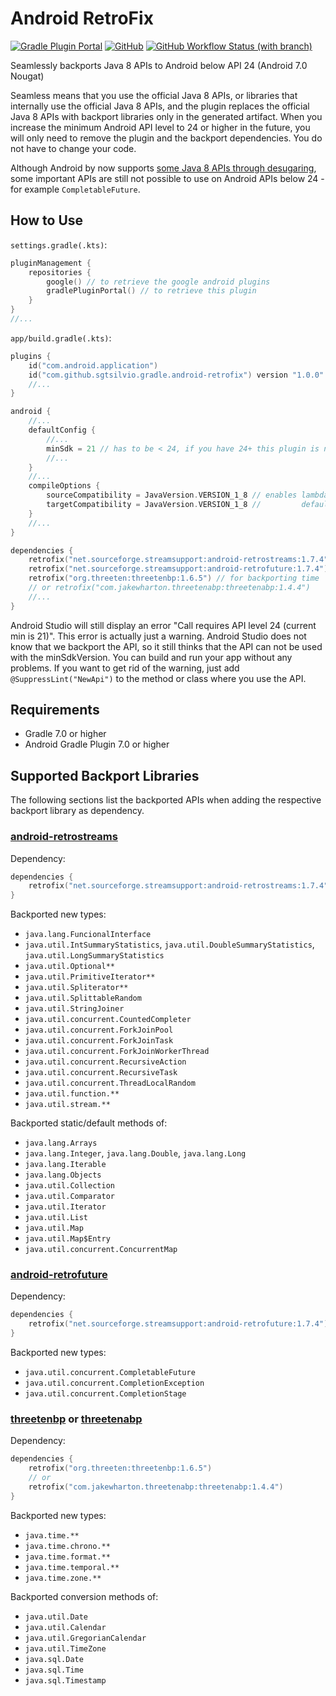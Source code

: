 # Android RetroFix

[![Gradle Plugin Portal](https://img.shields.io/gradle-plugin-portal/v/com.github.sgtsilvio.gradle.android-retrofix?color=brightgreen&style=for-the-badge)](https://plugins.gradle.org/plugin/com.github.sgtsilvio.gradle.android-retrofix)
[![GitHub](https://img.shields.io/github/license/sgtsilvio/android-retrofix?color=brightgreen&style=for-the-badge)](LICENSE)
[![GitHub Workflow Status (with branch)](https://img.shields.io/github/actions/workflow/status/sgtsilvio/android-retrofix/check.yml?branch=main&style=for-the-badge)](https://github.com/SgtSilvio/android-retrofix/actions/workflows/check.yml?query=branch%3Amain)

Seamlessly backports Java 8 APIs to Android below API 24 (Android 7.0 Nougat)

Seamless means that you use the official Java 8 APIs, or libraries that internally use the official Java 8 APIs,
and the plugin replaces the official Java 8 APIs with backport libraries only in the generated artifact.
When you increase the minimum Android API level to 24 or higher in the future, 
you will only need to remove the plugin and the backport dependencies.
You do not have to change your code.

Although Android by now supports
[some Java 8 APIs through desugaring](https://developer.android.com/studio/write/java8-support-table),
some important APIs are still not possible to use on Android APIs below 24 - for example `CompletableFuture`.

## How to Use

`settings.gradle(.kts)`:

```kotlin
pluginManagement {
    repositories {
        google() // to retrieve the google android plugins
        gradlePluginPortal() // to retrieve this plugin
    }
}
//...
```

`app/build.gradle(.kts)`:

```kotlin
plugins {
    id("com.android.application")
    id("com.github.sgtsilvio.gradle.android-retrofix") version "1.0.0"
    //...
}

android {
    //...
    defaultConfig {
        //...
        minSdk = 21 // has to be < 24, if you have 24+ this plugin is not needed
        //...
    }
    //...
    compileOptions {
        sourceCompatibility = JavaVersion.VERSION_1_8 // enables lambdas, method references,
        targetCompatibility = JavaVersion.VERSION_1_8 //         default methods, static interface methods
    }
    //...
}

dependencies {
    retrofix("net.sourceforge.streamsupport:android-retrostreams:1.7.4") // for backporting streams
    retrofix("net.sourceforge.streamsupport:android-retrofuture:1.7.4") // for backporting future
    retrofix("org.threeten:threetenbp:1.6.5") // for backporting time
    // or retrofix("com.jakewharton.threetenabp:threetenabp:1.4.4")
    //...
}
```

Android Studio will still display an error "Call requires API level 24 (current min is 21)".
This error is actually just a warning.
Android Studio does not know that we backport the API, so it still thinks that the API can not be used with the
minSdkVersion.
You can build and run your app without any problems.
If you want to get rid of the warning, just add `@SuppressLint("NewApi")` to the method or class where you use the API.

## Requirements

- Gradle 7.0 or higher
- Android Gradle Plugin 7.0 or higher

## Supported Backport Libraries

The following sections list the backported APIs when adding the respective backport library as dependency.

### [android-retrostreams](https://github.com/retrostreams/android-retrostreams)

Dependency:
```kotlin
dependencies {
    retrofix("net.sourceforge.streamsupport:android-retrostreams:1.7.4")
}
```

Backported new types:
- `java.lang.FuncionalInterface`
- `java.util.IntSummaryStatistics`, `java.util.DoubleSummaryStatistics`, `java.util.LongSummaryStatistics`
- `java.util.Optional**`
- `java.util.PrimitiveIterator**`
- `java.util.Spliterator**`
- `java.util.SplittableRandom`
- `java.util.StringJoiner`
- `java.util.concurrent.CountedCompleter`
- `java.util.concurrent.ForkJoinPool`
- `java.util.concurrent.ForkJoinTask`
- `java.util.concurrent.ForkJoinWorkerThread`
- `java.util.concurrent.RecursiveAction`
- `java.util.concurrent.RecursiveTask`
- `java.util.concurrent.ThreadLocalRandom`
- `java.util.function.**`
- `java.util.stream.**`

Backported static/default methods of:
- `java.lang.Arrays`
- `java.lang.Integer`, `java.lang.Double`, `java.lang.Long`
- `java.lang.Iterable`
- `java.lang.Objects`
- `java.util.Collection`
- `java.util.Comparator`
- `java.util.Iterator`
- `java.util.List`
- `java.util.Map`
- `java.util.Map$Entry`
- `java.util.concurrent.ConcurrentMap`

### [android-retrofuture](https://github.com/retrostreams/android-retrofuture)

Dependency:
```kotlin
dependencies {
    retrofix("net.sourceforge.streamsupport:android-retrofuture:1.7.4")
}
```

Backported new types:
- `java.util.concurrent.CompletableFuture`
- `java.util.concurrent.CompletionException`
- `java.util.concurrent.CompletionStage`

### [threetenbp](https://github.com/ThreeTen/threetenbp) or [threetenabp](https://github.com/JakeWharton/ThreeTenABP)

Dependency:
```kotlin
dependencies {
    retrofix("org.threeten:threetenbp:1.6.5")
    // or 
    retrofix("com.jakewharton.threetenabp:threetenabp:1.4.4")
}
```

Backported new types:
- `java.time.**`
- `java.time.chrono.**`
- `java.time.format.**`
- `java.time.temporal.**`
- `java.time.zone.**`

Backported conversion methods of:
- `java.util.Date`
- `java.util.Calendar`
- `java.util.GregorianCalendar`
- `java.util.TimeZone`
- `java.sql.Date`
- `java.sql.Time`
- `java.sql.Timestamp`
